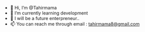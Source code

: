 - 👋 Hi, I’m @Tahirmama
- 🌱 I’m currently learning development
- 💞️ I will be a future enterpreneur..
- 📫 You can reach me through email : tahirmama8@gmail.com

<!---
Tahirmama/Tahirmama is a ✨ special ✨ repository because its `README.md` (this file) appears on your GitHub profile.
You can click the Preview link to take a look at your changes.
--->
